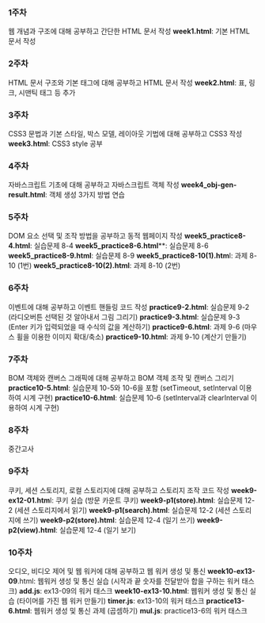 ### 1주차
웹 개념과 구조에 대해 공부하고 간단한 HTML 문서 작성
**week1.html**: 기본 HTML 문서 작성
### 2주차
HTML 문서 구조와 기본 태그에 대해 공부하고 HTML 문서 작성
**week2.html**: 표, 링크, 시맨틱 태그 등 추가
### 3주차
CSS3 문법과 기본 스타일, 박스 모델, 레이아웃 기법에 대해 공부하고 CSS3 작성
**week3.html**: CSS3 style 공부
### 4주차
자바스크립트 기초에 대해 공부하고 자바스크립트 객체 작성
**week4_obj-gen-result.html**: 객체 생성 3가지 방법 연습
### 5주차
DOM 요소 선택 및 조작 방법을 공부하고 동적 웹페이지 작성
**week5_practice8-4.html**: 실습문제 8-4
**week5_practice8-6.html****: 실습문제 8-6
**week5_practice8-9.html**: 실습문제 8-9
**week5_practice8-10(1).htm**l: 과제 8-10 (1번)
**week5_practice8-10(2).html**: 과제 8-10 (2번)
### 6주차
이벤트에 대해 공부하고 이벤트 핸들링 코드 작성
**practice9-2.html**: 실습문제 9-2 (라디오버튼 선택된 것 알아내서 그림 그리기)
**practice9-3.html**: 실습문제 9-3 (Enter 키가 입력되었을 때 수식의 값을 계산하기)
**practice9-6.html**: 과제 9-6 (마우스 휠을 이용한 이미지 확대/축소)
**practice9-10.html**: 과제 9-10 (계산기 만들기)
### 7주차
BOM 객체와 캔버스 그래픽에 대해 공부하고 BOM 객체 조작 및 캔버스 그리기
**practice10-5.html**: 실습문제 10-5와 10-6을 포함 (setTimeout, setInterval 이용하여 시계 구현)
**practice10-6.html**: 실습문제 10-6 (setInterval과 clearInterval 이용하여 시계 구현)
### 8주차
중간고사
### 9주차
쿠키, 세션 스토리지, 로컬 스토리지에 대해 공부하고 스토리지 조작 코드 작성
**week9-ex12-01.htm**l: 쿠키 실습 (방문 카운트 쿠키)
**week9-p1(store).html**: 실습문제 12-2 (세션 스토리지에서 읽기)
**week9-p1(search).html**: 실습문제 12-2 (세션 스토리지에 쓰기)
**week9-p2(store).html**: 실습문제 12-4 (일기 쓰기)
**week9-p2(view).html**: 실습문제 12-4 (일기 보기)
### 10주차
오디오, 비디오 제어 및 웹 워커에 대해 공부하고 웹 워커 생성 및 통신
**week10-ex13-09**.html: 웹워커 생성 및 통신 실습 (시작과 끝 숫자를 전달받아 합을 구하는 워커 태스크)
**add.js**: ex13-09의 워커 태스크
**week10-ex13-10.html**: 웹워커 생성 및 통신 실습 (타이머를 가진 웹 워커 만들기)
**timer.js**: ex13-10의 워커 태스크
**practice13-6.html**: 웹워커 생성 및 통신 과제 (곱셈하기)
**mul.js**: practice13-6의 워커 태스크
